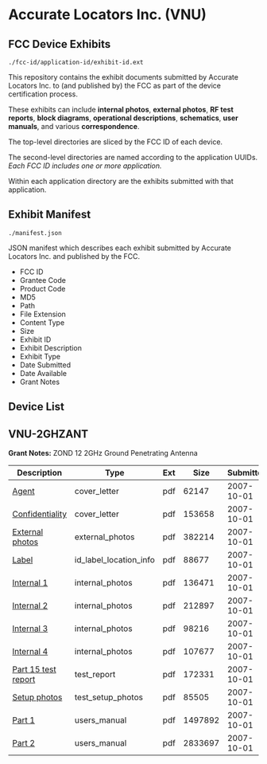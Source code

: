 # Accurate Locators Inc. (VNU)
## FCC Device Exhibits

```
./fcc-id/application-id/exhibit-id.ext
```

This repository contains the exhibit documents submitted by Accurate Locators Inc. to (and published by) the FCC as part of the device certification process.

These exhibits can include **internal photos**, **external photos**, **RF test reports**, **block diagrams**, **operational descriptions**, **schematics**, **user manuals**, and various **correspondence**.

The top-level directories are sliced by the FCC ID of each device.

The second-level directories are named according to the application UUIDs. *Each FCC ID includes one or more application.*

Within each application directory are the exhibits submitted with that application. 

## Exhibit Manifest

```
./manifest.json
```

JSON manifest which describes each exhibit submitted by Accurate Locators Inc. and published by the FCC.

- FCC ID
- Grantee Code
- Product Code
- MD5
- Path
- File Extension
- Content Type
- Size
- Exhibit ID
- Exhibit Description
- Exhibit Type
- Date Submitted
- Date Available
- Grant Notes

## Device List
## VNU-2GHZANT
**Grant Notes:** ZOND 12 2GHz Ground Penetrating Antenna

| Description | Type | Ext | Size | Submitted | Available |
| ----------- | ---- | --- | ---- | --------- | --------- |
| [Agent](VNU-2GHZANT/e697535b7d305457d6305a0e5dd5a3fe/849728.pdf) | cover_letter | pdf | 62147 | 2007-10-01 | 2007-11-19 |
| [Confidentiality](VNU-2GHZANT/e697535b7d305457d6305a0e5dd5a3fe/849729.pdf) | cover_letter | pdf | 153658 | 2007-10-01 | 2007-11-19 |
| [External photos](VNU-2GHZANT/e697535b7d305457d6305a0e5dd5a3fe/849727.pdf) | external_photos | pdf | 382214 | 2007-10-01 | 2007-11-19 |
| [Label](VNU-2GHZANT/e697535b7d305457d6305a0e5dd5a3fe/849726.pdf) | id_label_location_info | pdf | 88677 | 2007-10-01 | 2007-11-19 |
| [Internal 1](VNU-2GHZANT/e697535b7d305457d6305a0e5dd5a3fe/849722.pdf) | internal_photos | pdf | 136471 | 2007-10-01 | 2007-11-19 |
| [Internal 2](VNU-2GHZANT/e697535b7d305457d6305a0e5dd5a3fe/849723.pdf) | internal_photos | pdf | 212897 | 2007-10-01 | 2007-11-19 |
| [Internal 3](VNU-2GHZANT/e697535b7d305457d6305a0e5dd5a3fe/849724.pdf) | internal_photos | pdf | 98216 | 2007-10-01 | 2007-11-19 |
| [Internal 4](VNU-2GHZANT/e697535b7d305457d6305a0e5dd5a3fe/849725.pdf) | internal_photos | pdf | 107677 | 2007-10-01 | 2007-11-19 |
| [Part 15 test report](VNU-2GHZANT/e697535b7d305457d6305a0e5dd5a3fe/849706.pdf) | test_report | pdf | 172331 | 2007-10-01 | 2007-11-19 |
| [Setup photos](VNU-2GHZANT/e697535b7d305457d6305a0e5dd5a3fe/849705.pdf) | test_setup_photos | pdf | 85505 | 2007-10-01 | 2007-11-19 |
| [Part 1](VNU-2GHZANT/e697535b7d305457d6305a0e5dd5a3fe/849717.pdf) | users_manual | pdf | 1497892 | 2007-10-01 | 2007-11-19 |
| [Part 2](VNU-2GHZANT/e697535b7d305457d6305a0e5dd5a3fe/849718.pdf) | users_manual | pdf | 2833697 | 2007-10-01 | 2007-11-19 |
